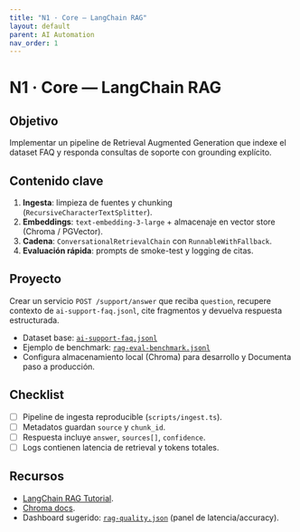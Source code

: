```yaml
---
title: "N1 · Core — LangChain RAG"
layout: default
parent: AI Automation
nav_order: 1
---
```


# N1 · Core — LangChain RAG

## Objetivo
Implementar un pipeline de Retrieval Augmented Generation que indexe el dataset FAQ y responda consultas de soporte con grounding explícito.

## Contenido clave
1. **Ingesta**: limpieza de fuentes y chunking (`RecursiveCharacterTextSplitter`).
2. **Embeddings**: `text-embedding-3-large` + almacenaje en vector store (Chroma / PGVector).
3. **Cadena**: `ConversationalRetrievalChain` con `RunnableWithFallback`.
4. **Evaluación rápida**: prompts de smoke-test y logging de citas.

## Proyecto
Crear un servicio `POST /support/answer` que reciba `question`, recupere contexto de `ai-support-faq.jsonl`, cite fragmentos y devuelva respuesta estructurada.

- Dataset base: [`ai-support-faq.jsonl`](../../saas-devops-course/templates/datasets/ai-support-faq.jsonl)
- Ejemplo de benchmark: [`rag-eval-benchmark.jsonl`](../../saas-devops-course/templates/datasets/rag-eval-benchmark.jsonl)
- Configura almacenamiento local (Chroma) para desarrollo y Documenta paso a producción.

## Checklist
- [ ] Pipeline de ingesta reproducible (`scripts/ingest.ts`).
- [ ] Metadatos guardan `source` y `chunk_id`.
- [ ] Respuesta incluye `answer`, `sources[]`, `confidence`.
- [ ] Logs contienen latencia de retrieval y tokens totales.

## Recursos
- [LangChain RAG Tutorial](https://python.langchain.com/docs/use_cases/question_answering/).
- [Chroma docs](https://docs.trychroma.com/).
- Dashboard sugerido: [`rag-quality.json`](../../saas-devops-course/templates/observability/grafana-dashboards/rag-quality.json) (panel de latencia/accuracy).
